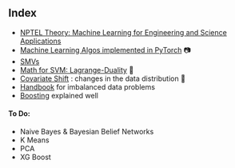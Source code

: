 ## Index
- [NPTEL Theory: Machine Learning for Engineering and Science Applications](https://youtube.com/playlist?list=PLyqSpQzTE6M-SISTunGRBRiZk7opYBf_K)
- [Machine Learning Algos implemented in PyTorch](https://youtu.be/rLOyrWV8gmA)  📷
- [SMVs](https://youtube.com/playlist?list=PLC0PzjY99Q_Xc5IK-UE4FX7Loz1auXylYa)
- [Math for SVM: Lagrange-Duality](https://www.svm-tutorial.com/2016/09/duality-lagrange-multipliers/)  📓
- [Covariate Shift](https://www.analyticsvidhya.com/blog/2017/07/covariate-shift-the-hidden-problem-of-real-world-data-science/) : changes in the data distribution :notebook:
- [Handbook](https://machinelearningmastery.com/framework-for-imbalanced-classification-projects/) for imbalanced data problems
- [Boosting](https://www.youtube.com/watch?v=MIPkK5ZAsms&ab_channel=CodeEmporium) explained well


#### To Do:
- Naive Bayes & Bayesian Belief Networks
- K Means
- PCA
- XG Boost
